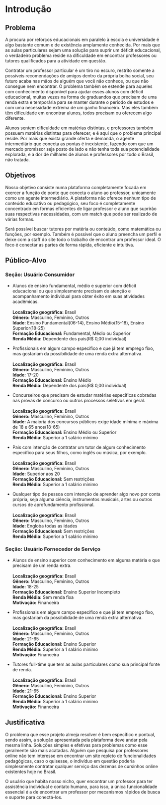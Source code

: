 # Introdução

## Problema
A procura por reforços educacionais em paralelo à escola e universidade é algo bastante comum e de existência amplamente conhecida. Por mais que as aulas particulares sejam uma solução para suprir um déficit educacional, o verdadeiro problema reside na dificuldade em encontrar professores ou tutores qualificados para a atividade em questão. 

Contratar um professor particular é um tiro no escuro, restrito somente a possíveis recomendações de amigos dentro da própria bolha social, seu futuro acaba nas mãos de alguém que você não conhece, ou que não consegue nem encontrar. O problema também se estende para aqueles com conhecimento disponível para ajudar esses alunos com déficit educacional, muitas vezes  na forma de graduandos que precisam de uma renda extra e temporária para se manter durante o período de estudos e com uma necessidade extrema de um ganho financeiro. Mas eles também têm dificuldade em encontrar alunos, todos precisam ou oferecem algo diferente. 

Alunos sentem dificuldade em matérias distintas, e professores também possuem matérias distintas para oferecer, e é aqui que o problema principal reside. Por mais que exista grande oferta e demanda, o agente intermediário que conecta as pontas é inexistente, fazendo com que um mercado promissor seja posto de lado e não tenha toda sua potencialidade explorada, e a dor de milhares de alunos e professores por todo o Brasil, não tratada.


## Objetivos 

Nosso objetivo consiste numa plataforma completamente focada em exercer a função de ponte que conecta o aluno ao professor, unicamente como um agente intermediário.
A plataforma não oferece nenhum tipo de conteúdo educativo ou pedagógico, seu foco é completamente concentrado em formas eficientes de ligar professor e aluno que suprirão suas respectivas necessidades, com um match que pode ser realizado de várias formas.

Será possível buscar tutores por matéria ou conteúdo, como matemática ou funções, por exemplo. Também é possível que o aluno preencha um perfil e deixe com a staff do site todo o trabalho de encontrar um professor ideal. O foco é conectar as partes de forma rápida, eficiente e intuitiva.


## Público-Alvo
### **Seção: Usuário Consumidor**
 * Alunos de ensino fundamental, médio e superior com déficit educacional ou que simplesmente  precisam de atenção e acompanhamento individual para obter êxito em suas atividades acadêmicas. <br> <br>
  **Localização geográfica:** Brasil\
  **Gênero:** Masculino, Feminino, Outros\
  **Idade:** Ensino Fundamental(06-14), Ensino Médio(15-18), Ensino Superior(18-25)\
  **Formação Educacional:** Fundamental, Médio ou Superior\
  **Renda Média:** Dependente dos pais(R$ 0,00 individual)
  
 * Profissionais em algum campo específico e que já tem emprego fixo, mas gostariam da possibilidade de uma renda extra alternativa. <br> <br>
  **Localização geográfica:** Brasil\
  **Gênero:** Masculino, Feminino, Outros\
  **Idade:** 17-20\
  **Formação Educacional:** Ensino Médio \
  **Renda Média:** Dependente dos pais(R$ 0,00 individual)
  
 * Concurseiros que precisam de estudar matérias específicas cobradas nas provas de concurso ou outros processos seletivos em geral. <br> <br>
  **Localização geográfica:** Brasil\
  **Gênero:** Masculino, Feminino, Outros\
  **Idade:**  A maioria dos concursos públicos exige idade mínima e máxima de 18 e 65 anos(18-65)\
  **Formação Educacional:** Ensino Médio ou Superior\
  **Renda Média:**  Superior a 1 salário mínimo
  
 * Pais com intenção de contratar um tutor de algum conhecimento específico para seus filhos, como inglês ou música, por exemplo. <br> <br>
  **Localização geográfica:** Brasil\
  **Gênero:** Masculino, Feminino, Outros\
  **Idade:** Superior aos 20\
  **Formação Educacional:** Sem restrições\
  **Renda Média:**  Superior a 1 salário mínimo
  
 * Qualquer tipo de pessoa com intenção de aprender algo novo por conta própria, seja alguma ciência, instrumentos musicais, artes ou outros cursos de aprofundamento profissional. <br> <br>
  **Localização geográfica:** Brasil\
  **Gênero:** Masculino, Feminino, Outros\
  **Idade:** Engloba todas as idades\
  **Formação Educacional:** Sem restrições\
  **Renda Média:** Superior a 1 salário mínimo
  
### **Seção: Usuário Fornecedor de Serviço**
 * Alunos de ensino superior com conhecimento em alguma matéria e que precisam de um renda extra. <br> <br>
  **Localização geográfica:** Brasil\
  **Gênero:** Masculino, Feminino, Outros\
  **Idade:** 18-25\
  **Formação Educacional:** Ensino Superior Incompleto\
  **Renda Média:** Sem renda fixa\
  **Motivação:** Financeira
  
 * Profissionais em algum campo específico e que já tem emprego fixo, mas gostariam da possibilidade de uma renda extra alternativa. <br> <br>
  **Localização geográfica:** Brasil\
  **Gênero:** Masculino, Feminino, Outros\
  **Idade:** 21-65\
  **Formação Educacional:** Ensino Superior\
  **Renda Média:** Superior a 1 salário mínimo\
  **Motivação:** Financeira
  
 * Tutores full-time que tem as aulas particulares como sua principal fonte de renda. <br> <br>
  **Localização geográfica:** Brasil\
  **Gênero:** Masculino, Feminino, Outros\
  **Idade:** 21-65\
  **Formação Educacional:** Ensino Superior\
  **Renda Média:** Superior a 1 salário mínimo\
  **Motivação:** Financeira


## Justificativa

O problema que esse projeto almeja resolver é bem específico e pontual, sendo assim, a solução apresentada pela plataforma deve andar pela mesma linha. Soluções simples e efetivas para problemas como esse geralmente são mais acatadas. Alguém que pesquisa por professores online não tem interesse em encontrar um site repleto de funcionalidades pedagógicas, caso o quisesse, o indivíduo em questão poderia simplesmente contratar qualquer serviço das dezenas de cursinhos online existentes hoje no Brasil.

O usuário que habita nosso nicho, quer encontrar um professor para ter assistência individual e contato humano, para isso, a única funcionalidade essencial é a de encontrar um professor por mecanismos rápidos de busca e suporte para conectá-los.

